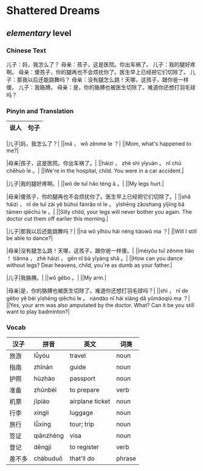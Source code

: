# Shattered Dreams
## *elementary* level

### Chinese Text
儿子：妈，我怎么了？
母亲：孩子，这是医院。你出车祸了。
儿子：我的腿好疼啊。
母亲：傻孩子，你的腿再也不会烦扰你了。医生早上已经把它们切除了。
儿子：那我以后还能跳舞吗？
母亲：没有腿怎么跳！天哪，这孩子，跟你爸一样傻。
儿子：我胳膊。
母亲：是，你的胳膊也被医生切除了。难道你还想打羽毛球吗？

### Pinyin and Translation
|说人|句子|
|----|----|

|儿子|妈，我怎么了？|
||mā ， wǒ zěnme le ？|
||Mom, what's happened to me?|

|母亲|孩子，这是医院。你出车祸了。|
||háizi ， zhè shì yīyuàn 。 nǐ chū chēhuò le 。|
||We're in the hospital, child. You were in a car accident.|

|儿子|我的腿好疼啊。|
||wǒ de tuǐ hǎo téng ā 。|
||My legs hurt.|

|母亲|傻孩子，你的腿再也不会烦扰你了。医生早上已经把它们切除了。|
||shǎ háizi ， nǐ de tuǐ zài yě bùhuì fánrǎo nǐ le 。 yīshēng zǎoshang yǐjīng bǎ tāmen qiēchú le 。|
||Silly child, your legs will never bother you again. The doctor cut them off earlier this morning.|

|儿子|那我以后还能跳舞吗？|
||nà wǒ yǐhòu hái néng tiàowǔ ma ？|
||Will I still be able to dance?|

|母亲|没有腿怎么跳！天哪，这孩子，跟你爸一样傻。|
||méiyǒu tuǐ zěnme tiào ！ tiānna ， zhè háizi ， gēn nǐ bà yīyàng shǎ 。|
||How can you dance without legs? Dear heavens, child, you're as dumb as your father.|

|儿子|我胳膊。|
||wǒ gēbo 。|
||My arm.|

|母亲|是，你的胳膊也被医生切除了。难道你还想打羽毛球吗？|
||shì ， nǐ de gēbo yě bèi yīshēng qiēchú le 。 nándào nǐ hái xiǎng dǎ yǔmáoqiú ma ？|
||Yes, your arm was also amputated by the doctor. What? Can it be you still want to play badminton?|
### Vocab
|汉子|拼音|英文|词类|
|----|----|----|----|
|旅游|lǚyóu|travel|noun|
|指南|zhǐnán|guide|noun|
|护照|hùzhào|passport|noun|
|准备|zhǔnbèi|to prepare|verb|
|机票|jīpiào|airplane ticket|noun|
|行李|xíngli|luggage|noun|
|旅行|lǚxíng|tour; trip|noun|
|签证|qiānzhèng|visa|noun|
|登记|dēngjì|to register|verb|
|差不多|chàbuduō|that'll do|phrase|